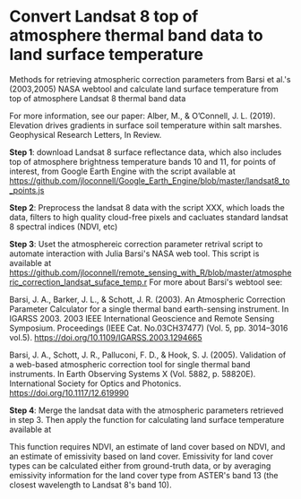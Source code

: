 # Convert Landsat 8 top of atmosphere thermal band data to land surface temperature
Methods for retrieving atmospheric correction parameters from Barsi et al.'s (2003,2005) NASA webtool and calculate land surface temperature from top of atmosphere Landsat 8 thermal band data

For more information, see our paper: 
Alber, M., & O’Connell, J. L. (2019). Elevation drives gradients in surface soil temperature within salt marshes. Geophysical Research Letters, In Review.

**Step 1**: download Landsat 8 surface reflectance data, which also includes top of atmosphere brightness temperature bands 10 and 11,  for points of interest, from Google Earth Engine with the script available at https://github.com/jloconnell/Google_Earth_Engine/blob/master/landsat8_to_points.js

**Step 2**: Preprocess the landsat 8 data with the script XXX, which loads the data, filters to high quality cloud-free pixels and cacluates standard landsat 8 spectral indices (NDVI, etc)

**Step 3**: Uset the atmosphereic correction parameter retrival script to automate interaction with Julia Barsi's NASA web tool. This script is available at https://github.com/jloconnell/remote_sensing_with_R/blob/master/atmospheric_correction_landsat_suface_temp.r 
For more about Barsi's webtool see: 

Barsi, J. A., Barker, J. L., & Schott, J. R. (2003). An Atmospheric Correction Parameter Calculator for a single thermal band earth-sensing instrument. In IGARSS 2003. 2003 IEEE International Geoscience and Remote Sensing Symposium. Proceedings (IEEE Cat. No.03CH37477) (Vol. 5, pp. 3014–3016 vol.5). https://doi.org/10.1109/IGARSS.2003.1294665

Barsi, J. A., Schott, J. R., Palluconi, F. D., & Hook, S. J. (2005). Validation of a web-based atmospheric correction tool for single thermal band instruments. In Earth Observing Systems X (Vol. 5882, p. 58820E). International Society for Optics and Photonics. https://doi.org/10.1117/12.619990

**Step 4**: Merge the landsat data with the atmospheric parameters retrieved in step 3. Then apply the function for calculating land surface temperature available at 

This function requires NDVI, an estimate of land cover based on NDVI, and an estimate of emissivity based on land cover. Emissivity for land cover types can be calculated either from ground-truth data, or by averaging emissivity information for the land cover type from ASTER's band 13 (the closest wavelength to Landsat 8's band 10). 
